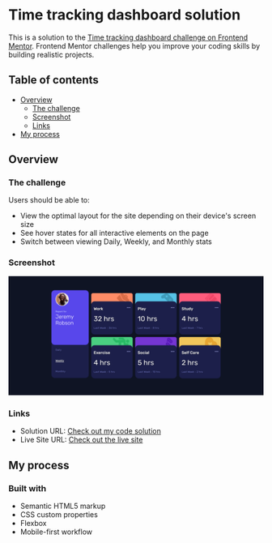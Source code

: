 # Time tracking dashboard solution

This is a solution to the [Time tracking dashboard challenge on Frontend Mentor](https://www.frontendmentor.io/challenges/time-tracking-dashboard-UIQ7167Jw). Frontend Mentor challenges help you improve your coding skills by building realistic projects.

## Table of contents

- [Overview](#overview)
  - [The challenge](#the-challenge)
  - [Screenshot](#screenshot)
  - [Links](#links)
- [My process](#my-process)

## Overview

### The challenge

Users should be able to:

- View the optimal layout for the site depending on their device's screen size
- See hover states for all interactive elements on the page
- Switch between viewing Daily, Weekly, and Monthly stats

### Screenshot

![](./assets/pj3.png)

### Links

- Solution URL: [Check out my code solution](https://github.com/sean365-bit/frontblocks/tree/main/projects/project3)
- Live Site URL: [Check out the live site](https://sean365-bit.github.io/frontblocks/projects/project3/)

## My process

### Built with

- Semantic HTML5 markup
- CSS custom properties
- Flexbox
- Mobile-first workflow

